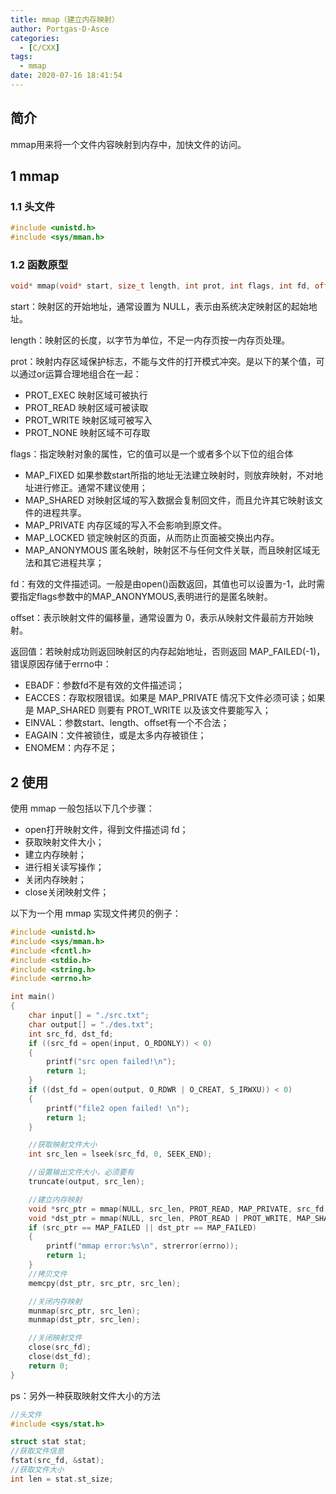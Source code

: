 ```yaml
---
title: mmap（建立内存映射）
author: Portgas·D·Asce
categories:
  - [C/CXX]
tags:
  - mmap
date: 2020-07-16 18:41:54
---
```


<!--more-->
## 简介
mmap用来将一个文件内容映射到内存中，加快文件的访问。

## 1 mmap
### 1.1 头文件
```cpp
#include <unistd.h>
#include <sys/mman.h>
```
### 1.2 函数原型
```cpp
void* mmap(void* start, size_t length, int prot, int flags, int fd, off_t offset);
```
start：映射区的开始地址，通常设置为 NULL，表示由系统决定映射区的起始地址。

length：映射区的长度，以字节为单位，不足一内存页按一内存页处理。

prot：映射内存区域保护标志，不能与文件的打开模式冲突。是以下的某个值，可以通过or运算合理地组合在一起：
- PROT_EXEC 映射区域可被执行
- PROT_READ 映射区域可被读取
- PROT_WRITE 映射区域可被写入
- PROT_NONE 映射区域不可存取

flags：指定映射对象的属性，它的值可以是一个或者多个以下位的组合体
- MAP_FIXED 如果参数start所指的地址无法建立映射时，则放弃映射，不对地址进行修正。通常不建议使用；
- MAP_SHARED 对映射区域的写入数据会复制回文件，而且允许其它映射该文件的进程共享。
- MAP_PRIVATE 内存区域的写入不会影响到原文件。
- MAP_LOCKED 锁定映射区的页面，从而防止页面被交换出内存。
- MAP_ANONYMOUS 匿名映射，映射区不与任何文件关联，而且映射区域无法和其它进程共享；

fd：有效的文件描述词。一般是由open()函数返回，其值也可以设置为-1，此时需要指定flags参数中的MAP_ANONYMOUS,表明进行的是匿名映射。

offset：表示映射文件的偏移量，通常设置为 0，表示从映射文件最前方开始映射。

返回值：若映射成功则返回映射区的内存起始地址，否则返回 MAP_FAILED(-1)，错误原因存储于errno中：
- EBADF：参数fd不是有效的文件描述词；
- EACCES：存取权限错误。如果是 MAP_PRIVATE 情况下文件必须可读；如果是 MAP_SHARED 则要有 PROT_WRITE 以及该文件要能写入；
- EINVAL：参数start、length、offset有一个不合法；
- EAGAIN：文件被锁住，或是太多内存被锁住；
- ENOMEM：内存不足；

## 2 使用
使用 mmap 一般包括以下几个步骤：
- open打开映射文件，得到文件描述词 fd；
- 获取映射文件大小；
- 建立内存映射；
- 进行相关读写操作；
- 关闭内存映射；
- close关闭映射文件；

以下为一个用 mmap 实现文件拷贝的例子：
```cpp
#include <unistd.h>
#include <sys/mman.h>
#include <fcntl.h>
#include <stdio.h>
#include <string.h>
#include <errno.h>

int main()
{
    char input[] = "./src.txt";
    char output[] = "./des.txt";
    int src_fd, dst_fd;
    if ((src_fd = open(input, O_RDONLY)) < 0)
    {
        printf("src open failed!\n");
        return 1;
    }
    if ((dst_fd = open(output, O_RDWR | O_CREAT, S_IRWXU)) < 0)
    {
        printf("file2 open failed! \n");
        return 1;
    }

    //获取映射文件大小
    int src_len = lseek(src_fd, 0, SEEK_END);

    //设置输出文件大小，必须要有
    truncate(output, src_len);

    //建立内存映射
    void *src_ptr = mmap(NULL, src_len, PROT_READ, MAP_PRIVATE, src_fd, 0);
    void *dst_ptr = mmap(NULL, src_len, PROT_READ | PROT_WRITE, MAP_SHARED, dst_fd, 0);
    if (src_ptr == MAP_FAILED || dst_ptr == MAP_FAILED)
    {
        printf("mmap error:%s\n", strerror(errno));
        return 1;
    }
    //拷贝文件
    memcpy(dst_ptr, src_ptr, src_len);

    //关闭内存映射
    munmap(src_ptr, src_len);
    munmap(dst_ptr, src_len);

    //关闭映射文件
    close(src_fd);
    close(dst_fd);
    return 0;
}
```
ps：另外一种获取映射文件大小的方法
```cpp
//头文件
#include <sys/stat.h>

struct stat stat;
//获取文件信息
fstat(src_fd, &stat);
//获取文件大小
int len = stat.st_size;
```